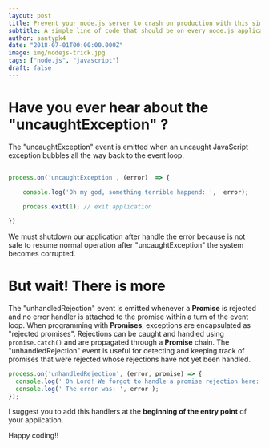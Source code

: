```yaml
---
layout: post
title: Prevent your node.js server to crash on production with this simple trick
subtitle: A simple line of code that should be on every node.js application
author: santypk4
date: "2018-07-01T00:00:00.000Z"
image: img/nodejs-trick.jpg
tags: ["node.js", "javascript"]
draft: false
---
```



# Have you ever hear about the "uncaughtException" ?
<!-- end -->

The "uncaughtException" event is emitted when an uncaught JavaScript exception bubbles all the way back to the event loop.

```javascript
 
process.on('uncaughtException', (error)  => {
   
    console.log('Oh my god, something terrible happend: ',  error);

    process.exit(1); // exit application 

})
```

We must shutdown our application after handle the error because is not safe to resume normal operation after "uncaughtException" the system becomes corrupted.

# But wait! There is more

The "unhandledRejection" event is emitted whenever a **Promise** is rejected and no error handler is attached to the promise within a turn of the event loop. When programming with **Promises**, exceptions are encapsulated as "rejected promises". Rejections can be caught and handled using `promise.catch()` and are propagated through a **Promise** chain. The "unhandledRejection" event is useful for detecting and keeping track of promises that were rejected whose rejections have not yet been handled.


``` javascript
process.on('unhandledRejection', (error, promise) => {
  console.log(' Oh Lord! We forgot to handle a promise rejection here: ', promise);
  console.log(' The error was: ', error );
});
```

I suggest you to add this handlers at the **beginning of the entry point** of your application.


Happy coding!! 
